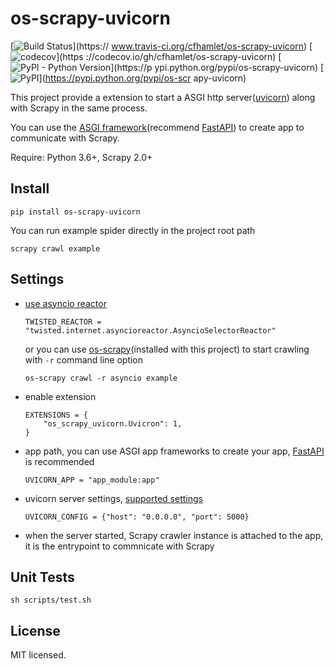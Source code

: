 # os-scrapy-uvicorn

[![Build Status](https://www.travis-ci.org/cfhamlet/os-scrapy-uvicorn.svg?branch=master)](https://
www.travis-ci.org/cfhamlet/os-scrapy-uvicorn)
[![codecov](https://codecov.io/gh/cfhamlet/os-scrapy-uvicorn/branch/master/graph/badge.svg)](https
://codecov.io/gh/cfhamlet/os-scrapy-uvicorn)
[![PyPI - Python Version](https://img.shields.io/pypi/pyversions/os-scrapy-uvicorn.svg)](https://p
ypi.python.org/pypi/os-scrapy-uvicorn)
[![PyPI](https://img.shields.io/pypi/v/os-scrapy-uvicorn.svg)](https://pypi.python.org/pypi/os-scr
apy-uvicorn)

This project provide a extension to start a ASGI http server([uvicorn](https://www.uvicorn.org/)) along with Scrapy in the same process.

You can use the [ASGI framework](https://www.uvicorn.org/#alternative-asgi-servers)(recommend [FastAPI](https://github.com/tiangolo/fastapi)) to create app to communicate with Scrapy.

Require: Python 3.6+, Scrapy 2.0+

## Install

```
pip install os-scrapy-uvicorn
```

You can run example spider directly in the project root path

```
scrapy crawl example
```

## Settings

* [use asyncio reactor](https://docs.scrapy.org/en/latest/topics/asyncio.html)

    ```
    TWISTED_REACTOR = "twisted.internet.asyncioreactor.AsyncioSelectorReactor"
    ```

    or you can use [os-scrapy](https://github.com/cfhamlet/os-scrapy)(installed with this project) to start crawling with ``-r`` command line option

    ```
    os-scrapy crawl -r asyncio example
    ```

* enable extension

    ```
    EXTENSIONS = {
        "os_scrapy_uvicorn.Uvicron": 1,
    }
    ```

* app path, you can use ASGI app frameworks to create your app, [FastAPI](https://github.com/tiangolo/fastapi) is recommended

    ```
    UVICORN_APP = "app_module:app"
    ```

* uvicorn server settings, [supported settings](https://www.uvicorn.org/settings/)

    ```
    UVICORN_CONFIG = {"host": "0.0.0.0", "port": 5000}
    ```

* when the server started, Scrapy crawler instance is attached to the app, it is the entrypoint to commnicate with Scrapy

## Unit Tests

```
sh scripts/test.sh
```

## License

MIT licensed.
